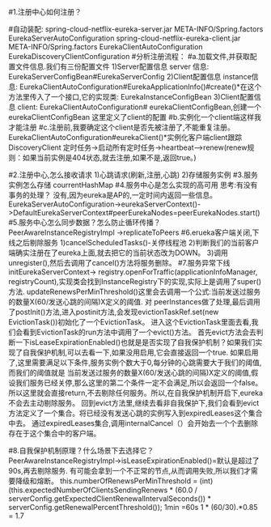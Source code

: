 #1.注册中心如何注册？

 #自动装配:
   spring-cloud-netflix-eureka-server.jar META-INFO/Spring.factors EurekaServerAutoConfiguration
   spring-cloud-netflix-eureka-client.jar META-INFO/Spring.factors EurekaClientAutoConfiguration EurekaDiscoveryClientConfiguration
  #分析注册流程：
  #a.加载文件,并获取配置文件信息.我们有三份配置文件
    1)Server配置信息 server 信息: EurekaServerConfigBean#EurekaServerConfig
    2)Client配置信息 instance信息: EurekaClientAutoConfiguration#EurekaApplicationInfo()#create()*在这个方法里传入了一个接口,它的实现类: EurekaInstanceConfigBean
    3)Client配置信息 client:  EurekaClientAutoConfiguration# eurekaClientConfigBean,创建一个eurekaClientConfigBean 这里定义了client的配置
    #b.实例化一个client端这样我才能注册
    #c.注册前,我要确定这个client是否先被注册了,不能重复注册。
    EurekaClientAutoConfiguration#eurekaClient()*实例化客户端client跟踪
    DiscoveryClient 定时任务->启动所有定时任务->heartbeat—>renew(renew规则：如果当前实例是404状态,就去注册,如果不是,返回true。)
    
#2.注册中心,怎么接收请求
  1)心跳请求(刷新,注册,心跳)
  2)存储服务实例
#3.服务实例怎么存储
   courrentHashMap
#4.服务中心是怎么实现的高可用
   思考:有没有事务的处理？ 没有,因为eureka是AP的,一定时间内返回一些信息。
   EurekaServerAutoConfiguration->eurekaServerContext()->DefaultEurekaServerContext#peerEurekaNodes=peerEurekaNodes.start()
#5.服务中心怎么同步数据？怎么防止循环传播？
   PeerAwareInstanceRegistryImpl ->replicateToPeers 
#6.erueka客户端关闭,下线之后剔除服务
    1)cancelScheduledTasks()-关停线程池 
    2)判断我们的当前客户端确实注册在了eureka上面,就去把它的当前状态改为DOWN。
    3)调用unregister(),然后去调用了cancel()方法将服务删除。
#7.服务异常下线
    initEurekaServerContext-> registry.openForTraffic(applicationInfoManager, registryCount),实现类会找到InstanceRegistry下的实现,实际上是调用了super()方法.
    updateRenewsPerMinThreshold()这里会去调用一个公式:当前发送过服务的数量X(60/发送心跳的间隔)X定义的阈值.
    对 peerInstances做了处理,最后调用了postInit()方法,进入postinit方法,会发现evictionTaskRef.set(new EvictionTask())初始化了一个EvictionTask。
    进入这个EvictionTask里面去看,我们会看到EvictionTask的run方法中调用了一个evict()方法。
    首先evict方法会去判断一下isLeaseExpirationEnabled()也就是是否实现了自我保护机制？如果我们实现了自我保护机制,可以去看一下,如果没用启用,它会直接返回一个true.
    如果启用了,这里需要满足以下条件,服务实例个数大于0,每分钟的心跳需要大于我们的阈值,而我们的阈值就是
    当前发送过服务的数量X(60/发送心跳的间隔)X定义的阈值,假设我们服务已经关停,那么这里的第二个条件一定不会满足,所以会返回一个false。
    所以这里就会直接return,不去剔除任何服务。所以,在自我保护机制开启下,eureka不会去主动剔除服务。
    回到evict方法里,继续去看非自我保护下,我们会看到evict方法定义了一个集合。将已经没有发送心跳的实例写入到expiredLeases这个集合中去。
    通过expiredLeases集合,调用internalCancel（）会开始去一个个去删除存在于这个集合中的客户端。

#8.自我保护机制原理？什么场景下去选择它？
    PeerAwareInstanceRegistryImpl->isLeaseExpirationEnabled()=默认是超过了90s,再去剔除服务.
    有可能会拿到一个不正常的节点,从而调用失败,所以我们才需要降级和熔断。
    this.numberOfRenewsPerMinThreshold = (int) (this.expectedNumberOfClientsSendingRenews
            * (60.0 / serverConfig.getExpectedClientRenewalIntervalSeconds())
            * serverConfig.getRenewalPercentThreshold());
    1min =60s
    1 * (60/30).*0.85 = 1.7
